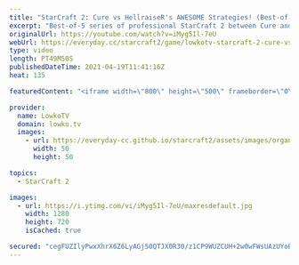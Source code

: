```yaml
---
title: "StarCraft 2: Cure vs HellraiseR's AWESOME Strategies! (Best-of-5)"
excerpt: "Best-of-5 series of professional StarCraft 2 between Cure and HellraiseR.  Creighton's Twitch stream: https://twitch.tv/creightonolsen  Support my work on Patreon: http://www.patreon.com/lowkotv Become a YouTube member: https://lowko.tv/join  My second channel: http://lowko.tv/morelowko Lowko Merch:"
originalUrl: https://youtube.com/watch?v=iMyg5Il-7eU
webUrl: https://everyday.cc/starcraft2/game/lowkotv-starcraft-2-cure-vs-hellraisers-awesome-strategies-best-of-5/
type: video
length: PT49M50S
publishedDateTime: 2021-04-19T11:41:16Z
heat: 135

featuredContent: "<iframe width=\"800\" height=\"500\" frameborder=\"0\" src=\"https://www.youtube.com/embed/iMyg5Il-7eU\" allow=\"accelerometer; autoplay; encrypted-media; gyroscope; picture-in-picture\" allowfullscreen></iframe>"

provider:
  name: LowkoTV
  domain: lowko.tv
  images:
    - url: https://everyday-cc.github.io/starcraft2/assets/images/organizations/lowko.tv-50x50.jpg
      width: 50
      height: 50

topics:
  - StarCraft 2

images:
  - url: https://i.ytimg.com/vi/iMyg5Il-7eU/maxresdefault.jpg
    width: 1280
    height: 720
    isCached: true

secured: "cegFUZIlyPwxXhrX6Z6LyAGj50QTJX0R30/z1CP9WUZCUH+2w0wFWsUAzUYoEGhAJMzBnXwdfMabTxeZ7+aItLuoou724kSOhe60LV7e/qijZO8kzF+/AQUVJ0St8/RTEiv9OfXl7aMWrsgbJ1nMpmpgDxViTLhrHoGRf8R2QX30Qkm2I/N/tF+S6+wpXjVJJRtoyyO0K6T7ElyudZxFMBD8KRNILGpPOZVmJcbhIjpif7tR7z8FqK5JMGTHE0zQIg9bxxLs0SxV8dLSXB4nL/V4OQEuF4KBo0PiNJROrDQHcwi06dMeio506ycpgMPLD317RcRAVdAu/ujxyeidPy3s91I0qBv9HeL65veW+3eV9T0oFsdYp1aD/P+Gz4JoaD6zlmT4Wcx/cVk+M/rceJEyJZyDCwXLlEEGHQWeNqGBp0VHx5QnPIZ1hOoBMC/e;nVmAbJDmTBkwA+xvxGCQew=="
---
```


